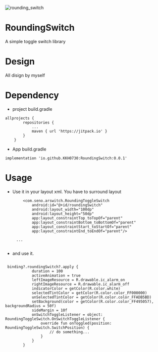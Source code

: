 ![rounding_switch](https://user-images.githubusercontent.com/66052075/204449881-1ae3d6d4-4fd4-4c96-a4d5-2480c7064a61.gif)



# RoundingSwitch
A simple toggle switch library   


# Design
All disign by myself



# Dependency   
- project build.gradle
```
allprojects {
		repositories {
			...
			maven { url 'https://jitpack.io' }
		}
	}
```

- App build.gradle
```
implementation 'io.github.KKH0730:RoundingSwitch:0.0.1'
```



# Usage
- Use it in your layout xml.
You have to surround layout 
```
        <com.seno.arswitch.RoundingToggleSwitch
            android:id="@+id/roundingSwitch"
            android:layout_width="100dp"
            android:layout_height="50dp"
            app:layout_constraintTop_toTopOf="parent"
            app:layout_constraintBottom_toBottomOf="parent"
            app:layout_constraintStart_toStartOf="parent"
            app:layout_constraintEnd_toEndOf="parent"/>
				
     ...
			
```



- and use it.
```

 binding?.roundingSwitch?.apply {
            duration = 100
            activeAnimation = true
            leftImageResource = R.drawable.ic_alarm_on
            rightImageResource = R.drawable.ic_alarm_off
            indicatorColor = getColor(R.color.white)
            selectedTintColor = getColor(R.color.color_FF000000)
            unSelectedTintColor = getColor(R.color.color_FFADB5BD)
            setBackground(color = getColor(R.color.color_FF495057), backgroundRadius = 50f)
            sideMargin = 10f
            onSwitchToggleListener = object: RoundingToggleSwitch.OnSwitchToggleListener {
                override fun onToggled(position: RoundingToggleSwitch.SwitchPosition) {
                    // do something...
                }
            }
        }
        
```


